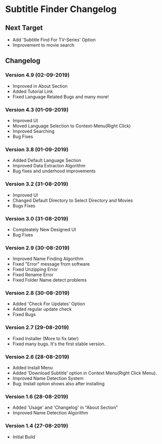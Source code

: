 # Subtitle Finder Changelog


## Next Target
 * Add 'Subtitle Find For TV-Series' Option
 * Improvement to movie search


## Changelog


### Version 4.9 (02-09-2019)
 * Improved in About Section
 * Added Tutorial Link
 * Fixed Language Related Bugs and many more!


### Version 4.3 (01-09-2019)
 * Improved UI
 * Moved Language Selection to Context-Menu(Right Click)
 * Improved Searching
 * Bug Fixes


### Version 3.8 (01-09-2019)
 * Added Default Language Section
 * Improved Data Extracton Algorithm
 * Bug fixes and underhood improvements


### Version 3.2 (31-08-2019)
 * Improved UI
 * Changed Default Directory to Select Directory and Movies
 * Bugs Fixes


### Version 3.0 (31-08-2019)
 * Compleately New Designed UI
 * Bug Fixes


### Version 2.9 (30-08-2019)
 * Improved Name Finding Algorithm
 * Fixed "Error" message from software
 * Fixed Unzipping Error
 * Fixed Rename Error
 * Fixed Folder Name detect problems


### Version 2.8 (30-08-2019)
 * Added 'Check For Updates' Option
 * Added regular update check
 * Fixed Bugs
 

### Version 2.7 (29-08-2019)
 * Fixed Installer (More to fix later)
 * Fixed many bugs. It's the first stable version.


### Version 2.6 (28-08-2019)
 * Added Install Menu
 * Added 'Download Subtitle' option in Context Menu(Right Click Menu).
 * Improved Name Detection System
 * Bug: Install option shows also after installing


### Version 1.6 (28-08-2019)
 * Added 'Usage' and 'Changelog' in "About Section"
 * Improved Name Detection Algorithm


### Version 1.4 (27-08-2019)
 * Initial Build
